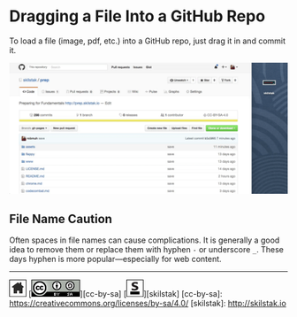 # Dragging a File Into a GitHub Repo

To load a file (image, pdf, etc.) into a GitHub repo, just drag it
in and commit it.

![](/assets/github-dnd2.gif)

## File Name Caution

Often spaces in file names can cause complications. It is generally
a good idea to remove them or replace them with hyphen `-` or
underscore `_`. These days hyphen is more popular—especially for web
content.
 
---
[![home](/assets/home-bw.png)](/README.md)
[![cc-by-sa](/assets/cc-by-sa.png)][cc-by-sa]
[![skilstak](/assets/skilstak-logo-bw.png)][skilstak]
[cc-by-sa]: https://creativecommons.org/licenses/by-sa/4.0/
[skilstak]: http://skilstak.io

